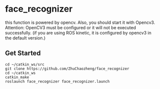 # face_recognizer
this function is powered by opencv. Also, you should start it with Opencv3. Attention: OpenCV3 must be configured or it will not be executed successfully. (if you are using ROS kinetic, it is configured by opencv3 in the default version.)
## Get Started
```Python3
cd ~/catkin_ws/src
git clone https://github.com/ZhuChaozheng/face_recognizer
cd ~/catkin_ws
catkin_make
roslaunch face_recognizer face_recognizer.launch 
